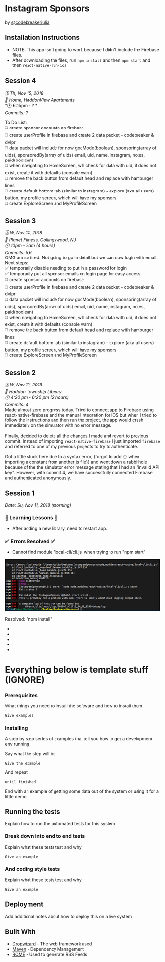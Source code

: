 # Instagram Sponsors

by [@codebreakerjulia](https://www.instagram.com/codebreakerjulia/)

## Installation Instructions

* NOTE: This app isn't going to work because I didn't include the Firebase files.
* After downloading the files, run ```npm install``` and then ```npm start``` and then ```react-native-run-ios```

## Session 4
*🗓 Th, Nov 15, 2018* <br />
*📍 Home, HaddonView Apartments* <br />
*🕐 6:15pm - ? * <br />
*Commits: ?* <br>

To Do List:<br>
◻️ create sponsor accounts on firebase<br>
◻️ create userProfile in firebase and create 2 data packet - codebreaker & dvlpr<br>
◻️ data packet will include for now godMode(boolean), sponsoring(array of uids), sponsoredBy(array of uids) email, uid, name, instagram, notes, paid(boolean)<br>
◻️ when navigating to HomeScreen, will check for data with uid, if does not exist, create it with defaults (console warn)<br>
◻️ remove the back button from default head and replace with hamburger lines<br>
◻️ create default bottom tab (similar to instagram) - explore (aka all users) button, my profile screen, which will have my sponsors<br>
◻️ create ExploreScreen and MyProfileScreen<br>

## Session 3
*🗓 W, Nov 14, 2018* <br />
*📍 Planet Fitness, Collingswood, NJ* <br />
*🕐 10pm - 2am (4 hours)* <br />
*Commits: 5,6* <br>
OMG am so tired. Not going to go in detail but we can now login with email.<br>
Next steps:<br>
✅ temporarily disable needing to put in a password for login<br>
✅ temporarily put all sponsor emails on login page for easy access<br>
◻️ create sponsor accounts on firebase<br>
◻️ create userProfile in firebase and create 2 data packet - codebreaker & dvlpr<br>
◻️ data packet will include for now godMode(boolean), sponsoring(array of uids), sponsoredBy(array of uids) email, uid, name, instagram, notes, paid(boolean)<br>
◻️ when navigating to HomeScreen, will check for data with uid, if does not exist, create it with defaults (console warn)<br>
◻️ remove the back button from default head and replace with hamburger lines<br>
◻️ create default bottom tab (similar to instagram) - explore (aka all users) button, my profile screen, which will have my sponsors<br>
◻️ create ExploreScreen and MyProfileScreen<br>

## Session 2

*🗓 W, Nov 12, 2018* <br />
*📍 Haddon Township Library* <br />
*🕐 4:20 pm - 6:20 pm (2 hours)* <br />
*Commits: 4*
<br>
Made almost zero progress today. Tried to connect app to Firebase using react-native-firebase and the [manual integration](https://rnfirebase.io/docs/v5.x.x/installation/initial-setup) for [iOS](https://rnfirebase.io/docs/v5.x.x/installation/ios) but when I tried to follow the instructions and then run the project, the app would crash immediately on the simulator with no error message.
<br><br>
Finally, decided to delete all the changes I made and revert to previous commit. Instead of importing ```react-native-firebase``` I just imported ```firebase``` and referred to one of my previous projects to try to authenticate.
<br><br>
Got a little stuck here due to a syntax error, (forgot to add ```{}``` when importing a constant from another js file}) and went down a rabbithole because of the the simulator error message stating that I had an "invalid API key".
However, with commit 4, we have successfully connected Firebase and authenticated anonymously.


## Session 1

*Date: Su, Nov 11, 2018 (morning)*

### 💭 Learning Lessons 💭

* After adding a new library, need to restart app.

### ✅ Errors Resolved ✅

* Cannot find module 'local-cli/cli.js' when trying to run "npm start"

![local cli](screenshots/session1/local-cli.png)

Resolved: "npm install"

*
*
*
*
*

# Everything below is template stuff (IGNORE)


### Prerequisites

What things you need to install the software and how to install them

```
Give examples
```

### Installing

A step by step series of examples that tell you how to get a development env running

Say what the step will be

```
Give the example
```

And repeat

```
until finished
```

End with an example of getting some data out of the system or using it for a little demo

## Running the tests

Explain how to run the automated tests for this system

### Break down into end to end tests

Explain what these tests test and why

```
Give an example
```

### And coding style tests

Explain what these tests test and why

```
Give an example
```

## Deployment

Add additional notes about how to deploy this on a live system

## Built With

* [Dropwizard](http://www.dropwizard.io/1.0.2/docs/) - The web framework used
* [Maven](https://maven.apache.org/) - Dependency Management
* [ROME](https://rometools.github.io/rome/) - Used to generate RSS Feeds

